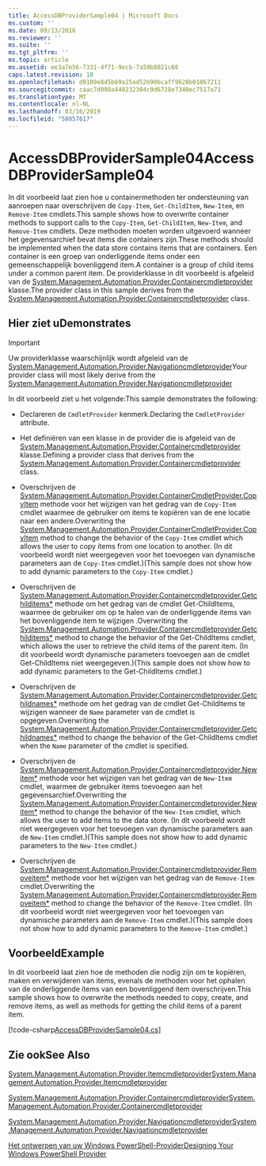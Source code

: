 ```yaml
---
title: AccessDBProviderSample04 | Microsoft Docs
ms.custom: ''
ms.date: 09/13/2016
ms.reviewer: ''
ms.suite: ''
ms.tgt_pltfrm: ''
ms.topic: article
ms.assetid: ee3a7e56-7331-4f71-9ecb-7a59b8021c68
caps.latest.revision: 10
ms.openlocfilehash: d9109e8d5b69a25ad52b90bcaff9628b01067211
ms.sourcegitcommit: caac7d098a448232304c9d6728e7340ec7517a71
ms.translationtype: MT
ms.contentlocale: nl-NL
ms.lasthandoff: 03/16/2019
ms.locfileid: "58057617"
---
```

# <a name="accessdbprovidersample04"></a><span data-ttu-id="55af6-102">AccessDBProviderSample04</span><span class="sxs-lookup"><span data-stu-id="55af6-102">AccessDBProviderSample04</span></span>

<span data-ttu-id="55af6-103">In dit voorbeeld laat zien hoe u containermethoden ter ondersteuning van aanroepen naar overschrijven de `Copy-Item`, `Get-ChildItem`, `New-Item`, en `Remove-Item` cmdlets.</span><span class="sxs-lookup"><span data-stu-id="55af6-103">This sample shows how to overwrite container methods to support calls to the `Copy-Item`, `Get-ChildItem`, `New-Item`, and `Remove-Item` cmdlets.</span></span> <span data-ttu-id="55af6-104">Deze methoden moeten worden uitgevoerd wanneer het gegevensarchief bevat items die containers zijn.</span><span class="sxs-lookup"><span data-stu-id="55af6-104">These methods should be implemented when the data store contains items that are containers.</span></span> <span data-ttu-id="55af6-105">Een container is een groep van onderliggende items onder een gemeenschappelijk bovenliggend item.</span><span class="sxs-lookup"><span data-stu-id="55af6-105">A container is a group of child items under a common parent item.</span></span> <span data-ttu-id="55af6-106">De providerklasse in dit voorbeeld is afgeleid van de [System.Management.Automation.Provider.Containercmdletprovider](/dotnet/api/System.Management.Automation.Provider.ContainerCmdletProvider) klasse.</span><span class="sxs-lookup"><span data-stu-id="55af6-106">The provider class in this sample derives from the [System.Management.Automation.Provider.Containercmdletprovider](/dotnet/api/System.Management.Automation.Provider.ContainerCmdletProvider) class.</span></span>

## <a name="demonstrates"></a><span data-ttu-id="55af6-107">Hier ziet u</span><span class="sxs-lookup"><span data-stu-id="55af6-107">Demonstrates</span></span>

> [!IMPORTANT]
> <span data-ttu-id="55af6-108">Uw providerklasse waarschijnlijk wordt afgeleid van de [System.Management.Automation.Provider.Navigationcmdletprovider](/dotnet/api/System.Management.Automation.Provider.NavigationCmdletProvider)</span><span class="sxs-lookup"><span data-stu-id="55af6-108">Your provider class will most likely derive from the [System.Management.Automation.Provider.Navigationcmdletprovider](/dotnet/api/System.Management.Automation.Provider.NavigationCmdletProvider)</span></span>

<span data-ttu-id="55af6-109">In dit voorbeeld ziet u het volgende:</span><span class="sxs-lookup"><span data-stu-id="55af6-109">This sample demonstrates the following:</span></span>

- <span data-ttu-id="55af6-110">Declareren de `CmdletProvider` kenmerk.</span><span class="sxs-lookup"><span data-stu-id="55af6-110">Declaring the `CmdletProvider` attribute.</span></span>

- <span data-ttu-id="55af6-111">Het definiëren van een klasse in de provider die is afgeleid van de [System.Management.Automation.Provider.Containercmdletprovider](/dotnet/api/System.Management.Automation.Provider.ContainerCmdletProvider) klasse.</span><span class="sxs-lookup"><span data-stu-id="55af6-111">Defining a provider class that derives from the [System.Management.Automation.Provider.Containercmdletprovider](/dotnet/api/System.Management.Automation.Provider.ContainerCmdletProvider) class.</span></span>

- <span data-ttu-id="55af6-112">Overschrijven de [System.Management.Automation.Provider.ContainerCmdletProvider.CopyItem](/dotnet/api/System.Management.Automation.Provider.ContainerCmdletProvider.CopyItem) methode voor het wijzigen van het gedrag van de `Copy-Item` cmdlet waarmee de gebruiker om items te kopiëren van de ene locatie naar een andere.</span><span class="sxs-lookup"><span data-stu-id="55af6-112">Overwriting the [System.Management.Automation.Provider.ContainerCmdletProvider.CopyItem](/dotnet/api/System.Management.Automation.Provider.ContainerCmdletProvider.CopyItem) method to change the behavior of the `Copy-Item` cmdlet which allows the user to copy items from one location to another.</span></span> <span data-ttu-id="55af6-113">(In dit voorbeeld wordt niet weergegeven voor het toevoegen van dynamische parameters aan de `Copy-Item` cmdlet.)</span><span class="sxs-lookup"><span data-stu-id="55af6-113">(This sample does not show how to add dynamic parameters to the `Copy-Item` cmdlet.)</span></span>

- <span data-ttu-id="55af6-114">Overschrijven de [System.Management.Automation.Provider.Containercmdletprovider.Getchilditems\*](/dotnet/api/System.Management.Automation.Provider.ContainerCmdletProvider.GetChildItems) methode om het gedrag van de cmdlet Get-ChildItems, waarmee de gebruiker om op te halen van de onderliggende items van het bovenliggende item te wijzigen .</span><span class="sxs-lookup"><span data-stu-id="55af6-114">Overwriting the [System.Management.Automation.Provider.Containercmdletprovider.Getchilditems\*](/dotnet/api/System.Management.Automation.Provider.ContainerCmdletProvider.GetChildItems) method to change the behavior of the Get-ChildItems cmdlet, which allows the user to retrieve the child items of the parent item.</span></span> <span data-ttu-id="55af6-115">(In dit voorbeeld wordt dynamische parameters toevoegen aan de cmdlet Get-ChildItems niet weergegeven.)</span><span class="sxs-lookup"><span data-stu-id="55af6-115">(This sample does not show how to add dynamic parameters to the Get-ChildItems cmdlet.)</span></span>

- <span data-ttu-id="55af6-116">Overschrijven de [System.Management.Automation.Provider.Containercmdletprovider.Getchildnames\*](/dotnet/api/System.Management.Automation.Provider.ContainerCmdletProvider.GetChildNames) methode om het gedrag van de cmdlet Get-ChildItems te wijzigen wanneer de `Name` parameter van de cmdlet is opgegeven.</span><span class="sxs-lookup"><span data-stu-id="55af6-116">Overwriting the [System.Management.Automation.Provider.Containercmdletprovider.Getchildnames\*](/dotnet/api/System.Management.Automation.Provider.ContainerCmdletProvider.GetChildNames) method to change the behavior of the Get-ChildItems cmdlet when the `Name` parameter of the cmdlet is specified.</span></span>

- <span data-ttu-id="55af6-117">Overschrijven de [System.Management.Automation.Provider.Containercmdletprovider.Newitem\*](/dotnet/api/System.Management.Automation.Provider.ContainerCmdletProvider.NewItem) methode voor het wijzigen van het gedrag van de `New-Item` cmdlet, waarmee de gebruiker items toevoegen aan het gegevensarchief.</span><span class="sxs-lookup"><span data-stu-id="55af6-117">Overwriting the [System.Management.Automation.Provider.Containercmdletprovider.Newitem\*](/dotnet/api/System.Management.Automation.Provider.ContainerCmdletProvider.NewItem) method to change the behavior of the `New-Item` cmdlet, which allows the user to add items to the data store.</span></span> <span data-ttu-id="55af6-118">(In dit voorbeeld wordt niet weergegeven voor het toevoegen van dynamische parameters aan de `New-Item` cmdlet.)</span><span class="sxs-lookup"><span data-stu-id="55af6-118">(This sample does not show how to add dynamic parameters to the `New-Item` cmdlet.)</span></span>

- <span data-ttu-id="55af6-119">Overschrijven de [System.Management.Automation.Provider.Containercmdletprovider.Removeitem\*](/dotnet/api/System.Management.Automation.Provider.ContainerCmdletProvider.RemoveItem) methode voor het wijzigen van het gedrag van de `Remove-Item` cmdlet.</span><span class="sxs-lookup"><span data-stu-id="55af6-119">Overwriting the [System.Management.Automation.Provider.Containercmdletprovider.Removeitem\*](/dotnet/api/System.Management.Automation.Provider.ContainerCmdletProvider.RemoveItem) method to change the behavior of the `Remove-Item` cmdlet.</span></span> <span data-ttu-id="55af6-120">(In dit voorbeeld wordt niet weergegeven voor het toevoegen van dynamische parameters aan de `Remove-Item` cmdlet.)</span><span class="sxs-lookup"><span data-stu-id="55af6-120">(This sample does not show how to add dynamic parameters to the `Remove-Item` cmdlet.)</span></span>

## <a name="example"></a><span data-ttu-id="55af6-121">Voorbeeld</span><span class="sxs-lookup"><span data-stu-id="55af6-121">Example</span></span>

<span data-ttu-id="55af6-122">In dit voorbeeld laat zien hoe de methoden die nodig zijn om te kopiëren, maken en verwijderen van items, evenals de methoden voor het ophalen van de onderliggende items van een bovenliggend item overschrijven.</span><span class="sxs-lookup"><span data-stu-id="55af6-122">This sample shows how to overwrite the methods needed to copy, create, and remove items, as well as methods for getting the child items of a parent item.</span></span>

[!code-csharp[AccessDBProviderSample04.cs](../../powershell-sdk-samples/SDK-2.0/csharp/AccessDBProviderSample06/AccessDBProviderSample06.cs#L11-L1635 "AccessDBProviderSample04.cs")]

## <a name="see-also"></a><span data-ttu-id="55af6-123">Zie ook</span><span class="sxs-lookup"><span data-stu-id="55af6-123">See Also</span></span>

[<span data-ttu-id="55af6-124">System.Management.Automation.Provider.Itemcmdletprovider</span><span class="sxs-lookup"><span data-stu-id="55af6-124">System.Management.Automation.Provider.Itemcmdletprovider</span></span>](/dotnet/api/System.Management.Automation.Provider.ItemCmdletProvider)

[<span data-ttu-id="55af6-125">System.Management.Automation.Provider.Containercmdletprovider</span><span class="sxs-lookup"><span data-stu-id="55af6-125">System.Management.Automation.Provider.Containercmdletprovider</span></span>](/dotnet/api/System.Management.Automation.Provider.ContainerCmdletProvider)

[<span data-ttu-id="55af6-126">System.Management.Automation.Provider.Navigationcmdletprovider</span><span class="sxs-lookup"><span data-stu-id="55af6-126">System.Management.Automation.Provider.Navigationcmdletprovider</span></span>](/dotnet/api/System.Management.Automation.Provider.NavigationCmdletProvider)

[<span data-ttu-id="55af6-127">Het ontwerpen van uw Windows PowerShell-Provider</span><span class="sxs-lookup"><span data-stu-id="55af6-127">Designing Your Windows PowerShell Provider</span></span>](./provider-types.md)